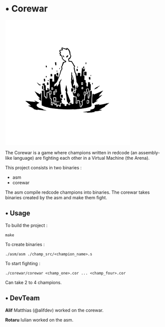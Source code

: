 # • Corewar
![Alt Text](./core.png)

The Corewar is a game where champions written in redcode (an assembly-like language) are fighting each other in a Virtual Machine (the Arena).

This project consists in two binaries :

+ asm
+ corewar

The asm compile redcode champions into binaries.
The corewar takes binaries created by the asm and make them fight.

## • Usage

To build the project :
```
make
```

To create binaries :
```
./asm/asm ./champ_src/<champion_name>.s
```

To start fighting :
```
./corewar/corewar <champ_one>.cor ... <champ_four>.cor
```
Can take 2 to 4 champions.

## • DevTeam

**Alif** Matthias (@alifdev) worked on the corewar.


**Rotaru** Iulian worked on the asm.
